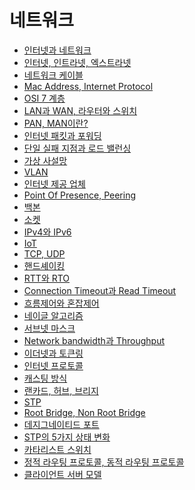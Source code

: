# 네트워크
- [인터넷과 네트워크](./NetworkInfo/InternetAndNetwork.md)
- [인터넷, 인트라넷, 엑스트라넷]()
- [네트워크 케이블]()
- [Mac Address, Internet Protocol]()
- [OSI 7 계층]()
- [LAN과 WAN, 라우터와 스위치]()
- [PAN, MAN이란?]()
- [인터넷 패킷과 포워딩]()
- [단일 실패 지점과 로드 밸런싱]()
- [가상 사설망]()
- [VLAN]()
- [인터넷 제공 업체]()
- [Point Of Presence, Peering]()
- [백본]()
- [소켓]()
- [IPv4와 IPv6]()
- [IoT]()
- [TCP, UDP]()
- [핸드셰이킹]()
- [RTT와 RTO]()
- [Connection Timeout과 Read Timeout]()
- [흐름제어와 혼잡제어]()
- [네이글 알고리즘]()
- [서브넷 마스크]()
- [Network bandwidth과 Throughput]()
- [이더넷과 토큰링]()
- [인터넷 프로토콜]()
- [캐스팅 방식]()
- [랜카드, 허브, 브리지]()
- [STP]()
- [Root Bridge, Non Root Bridge]()
- [데지그네이티드 포트]()
- [STP의 5가지 상태 변화]()
- [카타리스트 스위치]()
- [정적 라우팅 프로토콜, 동적 라우팅 프로토콜]()
- [클라이언트 서버 모델]()